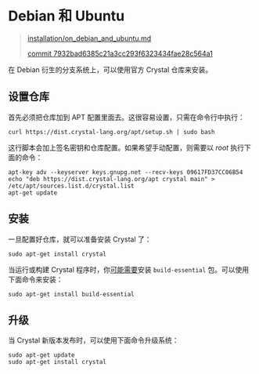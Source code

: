 # Debian 和 Ubuntu

> [installation/on_debian_and_ubuntu.md][on_debian_and_ubuntu]
>
> [commit 7932bad6385c21a3cc293f6323434fae28c564a1][commit]

[on_debian_and_ubuntu]: https://github.com/crystal-lang/crystal-book/blob/master/installation/on_debian_and_ubuntu.md
[commit]: https://github.com/crystal-lang/crystal-book/commit/7932bad6385c21a3cc293f6323434fae28c564a1

在 Debian 衍生的分支系统上，可以使用官方 Crystal 仓库来安装。

## 设置仓库

首先必须把仓库加到 APT 配置里面去。这很容易设置，只需在命令行中执行：

```
curl https://dist.crystal-lang.org/apt/setup.sh | sudo bash
```

这行脚本会加上签名密钥和仓库配置。如果希望手动配置，则需要以 *root* 执行下面的命令：

```
apt-key adv --keyserver keys.gnupg.net --recv-keys 09617FD37CC06B54
echo "deb https://dist.crystal-lang.org/apt crystal main" > /etc/apt/sources.list.d/crystal.list
apt-get update
```

## 安装

一旦配置好仓库，就可以准备安装 Crystal 了：

```
sudo apt-get install crystal
```

当运行或构建 Crystal 程序时，你[可能需要][need]安装 `build-essential` 包。可以使用下面命令来安装： 

[need]: https://github.com/crystal-lang/crystal/issues/4342

```
sudo apt-get install build-essential
```

## 升级

当 Crystal 新版本发布时，可以使用下面命令升级系统：

```
sudo apt-get update
sudo apt-get install crystal
```
